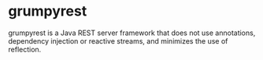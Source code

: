 # grumpyrest

grumpyrest is a Java REST server framework that does not use annotations, dependency injection or reactive streams, and minimizes the use of reflection.
